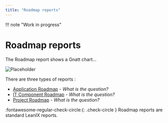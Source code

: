 ```yaml
---
title: "Roadmap reports"
---
```


!!! note "Work in progress"

# Roadmap reports

The Roadmap report shows a Gnatt chart...

![Placeholder](https://dummyimage.com/320x240/eee/aaa) 

There are three types of reports :

- [Application Roadmap](application-roadmap-reports.md) - *What is the question?*
- [IT Component Roadmap](it-component-roadmap-reports.md) - *What is the question?*
- [Project Roadmap](project-roadmap-reports.md) - *What is the question?*

:fontawesome-regular-check-circle:{: .check-circle }  Roadmap reports are standard LeanIX reports.
